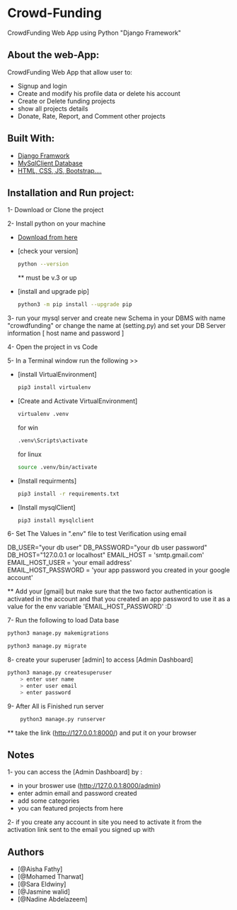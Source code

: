 # Crowd-Funding

CrowdFunding Web App using Python "Django Framework"
## About the web-App:

CrowdFunding Web App that allow user to:

- Signup and login
- Create and modify his profile data or delete his account
- Create or Delete funding projects
- show all projects details
- Donate, Rate, Report, and Comment other projects


## Built With:

- [Django Framwork](https://docs.djangoproject.com/en/)
- [MySqlClient Database](https://pypi.org/project/mysqlclient/)
- [HTML, CSS, JS, Bootstrap....](https://www.w3.org/)

## Installation and Run project:

1- Download or Clone the project

2- Install python on your machine

- [Download from here](https://www.python.org/downloads/windows/)
- [check your version]

  ```bash
  python --version
  ```

  \*\* must be v.3 or up

- [install and upgrade pip]

  ````bash
  python3 -m pip install --upgrade pip

3- run your mysql server and create new Schema in your DBMS with name "crowdfunding" or change the name at (setting.py) and set your DB Server information [ host name and password ]

4- Open the project in vs Code

5- In a Terminal window run the following >>

- [install VirtualEnvironment]
  ```bash
  pip3 install virtualenv
  ```
- [Create and Activate VirtualEnvironment]

  ```bash
  virtualenv .venv
  ```

  for win

  ```bash
  .venv\Scripts\activate
  ```

  for linux

  ```bash 
  source .venv/bin/activate
  ```

- [Install requirments]
  ```bash
  pip3 install -r requirements.txt
  ```
- [Install mysqlClient]
  ```bash
  pip3 install mysqlclient
  ```

6- Set The Values in ".env" file to test Verification using email

DB_USER="your db user"
DB_PASSWORD="your db user password"
DB_HOST="127.0.0.1 or localhost"
EMAIL_HOST = 'smtp.gmail.com'  
EMAIL_HOST_USER = 'your email address'  
EMAIL_HOST_PASSWORD = 'your app password you created in your google account'

\*\* Add your [gmail] but make sure that the two factor authentication is activated in the account and that you created an app password to use it as a value for the env variable 'EMAIL_HOST_PASSWORD' :D


7- Run the following to load Data base

```bash
python3 manage.py makemigrations
```

```bash
python3 manage.py migrate
```

8- create your superuser [admin] to access [Admin Dashboard]

```bash
python3 manage.py createsuperuser
    > enter user name
    > enter user email
    > enter password
```

9- After All is Finished run server

```bash
	python3 manage.py runserver
```

\*\* take the link (http://127.0.0.1:8000/) and put it on your browser

## Notes

1- you can access the [Admin Dashboard] by :

- in your broswer use (http://127.0.0.1:8000/admin)
- enter admin email and password created
- add some categories
- you can featured projects from here

2- if you create any account in site you need to activate it from the activation link sent to the email you signed up with

## Authors

- [@Aisha Fathy]
- [@Mohamed Tharwat]
- [@Sara Eldwiny]
- [@Jasmine walid]
- [@Nadine Abdelazeem]
